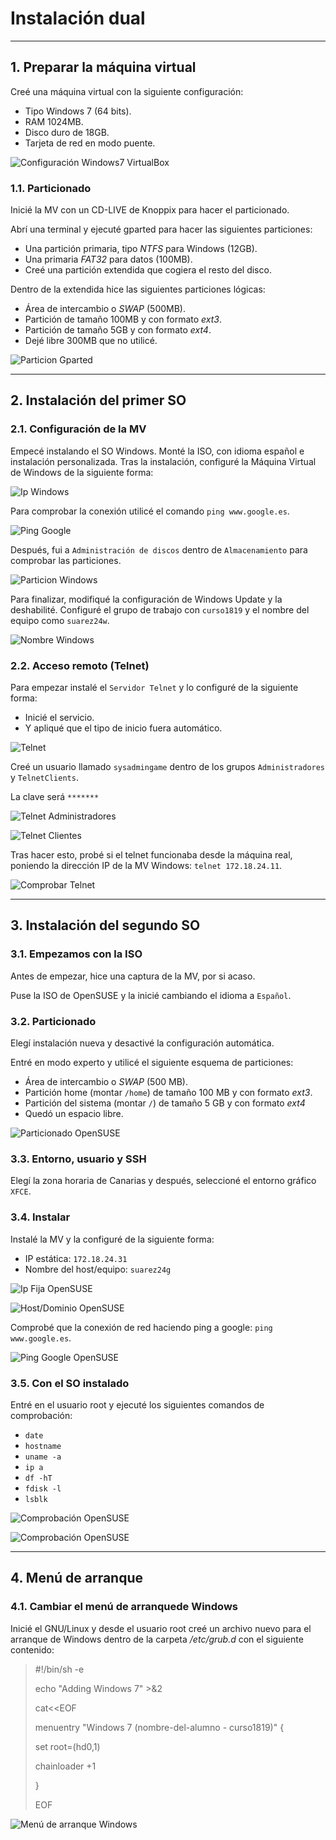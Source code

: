 
# Instalación dual

---

## 1. Preparar la máquina virtual

Creé una máquina virtual con la siguiente configuración:
* Tipo Windows 7 (64 bits).
* RAM 1024MB.
*	Disco duro de 18GB.
*	Tarjeta de red en modo puente.

![Configuración Windows7 VirtualBox](https://github.com/jsuabur/idp1819-jorge-suarez/blob/master/PrimerTrimestre/Unidad1/A5_Instalacion-dual/images/vb-windows.png)

### 1.1. Particionado

Inicié la MV con un CD-LIVE de Knoppix para hacer el particionado.

Abrí una terminal y ejecuté gparted para hacer las siguientes particiones:
- Una partición primaria, tipo *NTFS* para Windows (12GB).
- Una primaria *FAT32* para datos (100MB).
- Creé una partición extendida que cogiera el resto del disco.

Dentro de la extendida hice las siguientes particiones lógicas:
- Área de intercambio o *SWAP* (500MB).
- Partición de tamaño 100MB y con formato *ext3*.
- Partición de tamaño 5GB y con formato *ext4*.
- Dejé libre 300MB que no utilicé.

![Particion Gparted](https://github.com/jsuabur/idp1819-jorge-suarez/blob/master/PrimerTrimestre/Unidad1/A5_Instalacion-dual/images/particionado.png)

---

## 2. Instalación del primer SO

### 2.1. Configuración de la MV

Empecé instalando el SO Windows. Monté la ISO, con idioma español e instalación personalizada. Tras la instalación, configuré la Máquina Virtual de Windows de la siguiente forma:

![Ip Windows](https://github.com/jsuabur/idp1819-jorge-suarez/blob/master/PrimerTrimestre/Unidad1/A5_Instalacion-dual/images/ipconfig.png)

Para comprobar la conexión utilicé el comando `ping www.google.es`.

![Ping Google](https://github.com/jsuabur/idp1819-jorge-suarez/blob/master/PrimerTrimestre/Unidad1/A5_Instalacion-dual/images/ping.png)

Después, fui a `Administración de discos` dentro de `Almacenamiento` para comprobar las particiones.

![Particion Windows](https://github.com/jsuabur/idp1819-jorge-suarez/blob/master/PrimerTrimestre/Unidad1/A5_Instalacion-dual/images/part-windows.png)

Para finalizar, modifiqué la configuración de Windows Update y la deshabilité.
Configuré el grupo de trabajo con `curso1819` y el nombre del equipo como `suarez24w`.

![Nombre Windows](https://github.com/jsuabur/idp1819-jorge-suarez/blob/master/PrimerTrimestre/Unidad1/A5_Instalacion-dual/images/nombre-windows.png)

### 2.2. Acceso remoto (Telnet)

Para empezar instalé el `Servidor Telnet`  y lo configuré de la siguiente forma:
* Inicié el servicio.
* Y apliqué que el tipo de inicio fuera automático.

![Telnet](https://github.com/jsuabur/idp1819-jorge-suarez/blob/master/PrimerTrimestre/Unidad1/A5_Instalacion-dual/images/telnet.png)

Creé un usuario llamado `sysadmingame` dentro de los grupos `Administradores` y `TelnetClients`.

La clave será `*******`

![Telnet Administradores](https://github.com/jsuabur/idp1819-jorge-suarez/blob/master/PrimerTrimestre/Unidad1/A5_Instalacion-dual/images/admin-windows.png)

![Telnet Clientes](https://github.com/jsuabur/idp1819-jorge-suarez/blob/master/PrimerTrimestre/Unidad1/A5_Instalacion-dual/images/telnet-windows.png)

Tras hacer esto, probé si el telnet funcionaba desde la máquina real, poniendo la dirección IP de la MV Windows: `telnet 172.18.24.11`.

![Comprobar Telnet](https://github.com/jsuabur/idp1819-jorge-suarez/blob/master/PrimerTrimestre/Unidad1/A5_Instalacion-dual/images/comp-windows.png)

---

## 3. Instalación del segundo SO

### 3.1. Empezamos con la ISO

Antes de empezar, hice una captura de la MV, por si acaso.

Puse la ISO de OpenSUSE y la inicié cambiando el idioma a `Español`.

### 3.2. Particionado

Elegí instalación nueva y desactivé la configuración automática.

Entré en modo experto y utilicé el siguiente esquema de particiones:
* Área de intercambio o *SWAP* (500 MB).
* Partición home (montar `/home`) de tamaño 100 MB y con formato *ext3*.
* Partición del sistema (montar `/`) de tamaño 5 GB y con formato *ext4*
* Quedó un espacio libre.

![Particionado OpenSUSE](https://github.com/jsuabur/idp1819-jorge-suarez/blob/master/PrimerTrimestre/Unidad1/A5_Instalacion-dual/images/formato-os.png)

### 3.3. Entorno, usuario y SSH

Elegí la zona horaria de Canarias y después, seleccioné el entorno gráfico `XFCE`.

### 3.4. Instalar

Instalé la MV y la configuré de la siguiente forma:
* IP estática: `172.18.24.31`
*	Nombre del host/equipo: `suarez24g`

![Ip Fija OpenSUSE](https://github.com/jsuabur/idp1819-jorge-suarez/blob/master/PrimerTrimestre/Unidad1/A5_Instalacion-dual/images/ipfija-os.png)

![Host/Dominio OpenSUSE](https://github.com/jsuabur/idp1819-jorge-suarez/blob/master/PrimerTrimestre/Unidad1/A5_Instalacion-dual/images/hostdominio-os.png)

Comprobé que la conexión de red haciendo ping a google: `ping www.google.es`.

![Ping Google OpenSUSE](https://github.com/jsuabur/idp1819-jorge-suarez/blob/master/PrimerTrimestre/Unidad1/A5_Instalacion-dual/images/ping-os.png)

### 3.5. Con el SO instalado

Entré en el usuario root y ejecuté los siguientes comandos de comprobación:
* `date`
* `hostname`
* `uname -a`
* `ip a`
* `df -hT`
* `fdisk -l`
* `lsblk`

![Comprobación OpenSUSE](https://github.com/jsuabur/idp1819-jorge-suarez/blob/master/PrimerTrimestre/Unidad1/A5_Instalacion-dual/images/comp1-os.png)

![Comprobación OpenSUSE](https://github.com/jsuabur/idp1819-jorge-suarez/blob/master/PrimerTrimestre/Unidad1/A5_Instalacion-dual/images/comp2-os.png)

---

## 4. Menú de arranque

### 4.1. Cambiar el menú de arranquede Windows

Inicié el GNU/Linux y desde el usuario root creé un archivo nuevo para el arranque de Windows dentro de la carpeta */etc/grub.d* con el siguiente contenido:

>	#!/bin/sh -e
>
>	echo "Adding Windows 7" >&2
>
>	cat<<EOF
>
>	menuentry "Windows 7 (nombre-del-alumno - curso1819)" {
>
>	set root=(hd0,1)
>
>	chainloader +1
>
>	}
>
>	EOF

![Menú de arranque Windows](https://github.com/jsuabur/idp1819-jorge-suarez/blob/master/PrimerTrimestre/Unidad1/A5_Instalacion-dual/images/arranque-windows.png)
